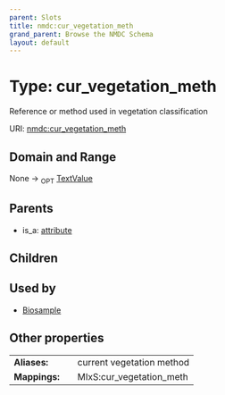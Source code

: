 ```yaml
---
parent: Slots
title: nmdc:cur_vegetation_meth
grand_parent: Browse the NMDC Schema
layout: default
---
```


# Type: cur_vegetation_meth


Reference or method used in vegetation classification

URI: [nmdc:cur_vegetation_meth](https://microbiomedata/meta/cur_vegetation_meth)

## Domain and Range

None ->  <sub>OPT</sub> [TextValue](TextValue.md)

## Parents

 *  is_a: [attribute](attribute.md)

## Children


## Used by

 * [Biosample](Biosample.md)

## Other properties

|  |  |  |
| --- | --- | --- |
| **Aliases:** | | current vegetation method |
| **Mappings:** | | MIxS:cur_vegetation_meth |

